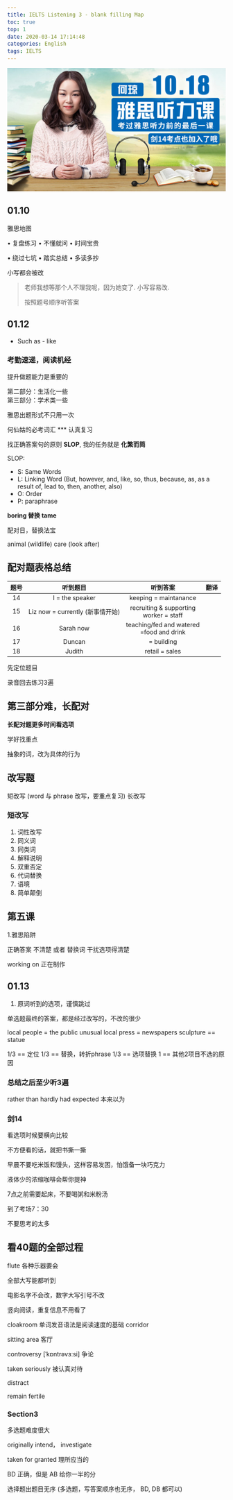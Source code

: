 ```yaml
---
title: IELTS Listening 3 - blank filling Map
toc: true
top: 1
date: 2020-03-14 17:14:48
categories: English
tags: IELTS
---
```


<img src="/images/IELTS/heqiong.jpeg" width="550" alt="Are you ready?"/>

<!-- more -->



## 01.10

雅思地图

• 复盘练习 • 不懂就问 • 时间宝贵

• 绕过七坑 • 踏实总结 • 多读多抄
 
小写都会被改

> 老师我想等那个人不理我呢，因为她变了. 小写容易改.
> 
> 按照题号顺序听答案


## 01.12

- Such as - like

### 考勤速递，阅读机经

提升做题能力是重要的

第二部分：生活化一些  
第三部分：学术类一些

雅思出题形式不只用一次

何仙姑的必考词汇 *** 认真复习

找正确答案句的原则 **SLOP**, 我的任务就是 **化繁而简**

SLOP: 

 - S: Same Words
 - L: Linking Word (But, however, and, like, so, thus, because, as, as a result of, lead to, then, another, also)
 - O: Order
 - P: paraphrase

 **boring 替换 tame**
 
 配对日，替换法宝

animal (wildlife) care (look after)

## 配对题表格总结

题号 | 听到题目 | 听到答案 | 翻译
:----: | :----:  | :----:  | :----: 
14 | I = the speaker |  keeping = maintanance
15 | Liz now = currently (新事情开始) | recruiting & supporting <br> worker = staff
16 | Sarah now | teaching/fed and watered<br> =food and drink
17 | Duncan | = building
18 | Judith | retail = sales

先定位题目

录音回去练习3遍

## 第三部分难，长配对

**长配对题更多时间看选项**

学好找重点

抽象的词，改为具体的行为

## 改写题

 短改写 (word 与 phrase 改写，要重点复习)
 长改写
 
### 短改写

 1. 词性改写
 2. 同义词
 3. 同类词
 4. 解释说明
 5. 双重否定
 6. 代词替换
 7. 语境
 8. 简单颠倒

## 第五课

 1.雅思陷阱
 
 正确答案 不清楚 或者 替换词
 干扰选项得清楚
 
 working on 正在制作
 
 ## 01.13
 
  1. 原词听到的选项，谨慎跳过

  单选题最终的答案，都是经过改写的，不改的很少

local people = the public
unusual
local press = newspapers
sculpture == statue

1/3 == 定位
1/3 == 替换，转折phrase
1/3 == 选项替换
1 == 其他2项目不选的原因


### 总结之后至少听3遍

rather than
hardly
had expected 本来以为


### 剑14

看选项时候要横向比较

不方便看的话，就把书撕一撕

早晨不要吃米饭和馒头，这样容易发困，怕饿备一块巧克力

液体少的浓缩咖啡会帮你提神

7点之前需要起床，不要喝粥和米粉汤

到了考场7：30

不要思考的太多

## 看40题的全部过程

flute 各种乐器要会

全部大写能都听到

电影名字不会改，数字大写引号不改

竖向阅读，重复信息不用看了

cloakroom 单词发音语法是阅读速度的基础
corridor

sitting area 客厅

controversy [ˈkɒntrəvɜːsi] 争论

taken seriously 被认真对待

distract

remain fertile

### Section3

多选题难度很大

originally intend， investigate

taken for granted 理所应当的

BD 正确，但是 AB 给你一半的分

选择题出题目无序 (多选题，写答案顺序也无序， BD, DB 都可以)

